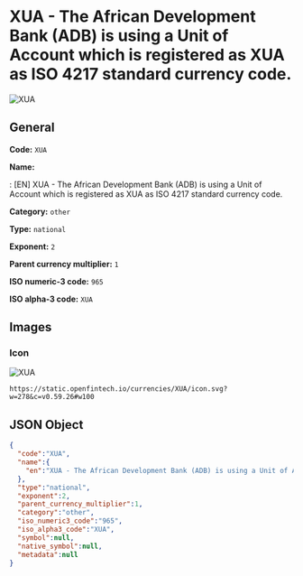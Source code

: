 
# XUA - The African Development Bank (ADB) is using a Unit of Account which is registered as XUA as ISO 4217 standard currency code. 
![XUA](https://static.openfintech.io/currencies/XUA/icon.svg?w=278&c=v0.59.26#w100)  

## General 
 
**Code:** `XUA` 
 
**Name:** 
 
:	[EN] XUA - The African Development Bank (ADB) is using a Unit of Account which is registered as XUA as ISO 4217 standard currency code. 
 
**Category:** `other` 
 
**Type:** `national` 
 
**Exponent:** `2` 
 
**Parent currency multiplier:** `1` 
 
**ISO numeric-3 code:** `965` 
 
**ISO alpha-3 code:** `XUA` 
 

## Images 

### Icon 
 
![XUA](https://static.openfintech.io/currencies/XUA/icon.svg?w=278&c=v0.59.26#w100)  

```
https://static.openfintech.io/currencies/XUA/icon.svg?w=278&c=v0.59.26#w100
```  

## JSON Object 

```json
{
  "code":"XUA",
  "name":{
    "en":"XUA - The African Development Bank (ADB) is using a Unit of Account which is registered as XUA as ISO 4217 standard currency code."
  },
  "type":"national",
  "exponent":2,
  "parent_currency_multiplier":1,
  "category":"other",
  "iso_numeric3_code":"965",
  "iso_alpha3_code":"XUA",
  "symbol":null,
  "native_symbol":null,
  "metadata":null
}
```  
